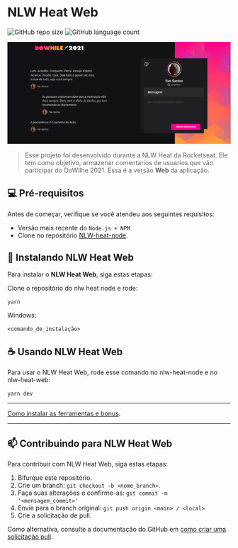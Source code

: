 # NLW Heat Web

![GitHub repo size](https://img.shields.io/github/repo-size/yansntss/NLW-Heat-Web?style=for-the-badge)
![GitHub language count](https://img.shields.io/github/languages/count/yansntss/NLW-Heat-Web?style=for-the-badge)


<img src="./assetsGit/exemplegit.png" alt="exemplo imagem">

> Esse projeto foi desenvolvido durante a NLW Heat da Rocketseat. Ele tem como objetivo, armazenar comentarios de usuarios que vão participar do DoWilhe 2021. Essa é a versão  <strong> Web </strong> da aplicação.

## 💻 Pré-requisitos

Antes de começar, verifique se você atendeu aos seguintes requisitos:

* Versão mais recente do `Node.js + NPM`
* Clone no repositório  [NLW-heat-node](https://github.com/yansntss/NLW-heat-node).


## 🚀 Instalando NLW Heat Web

Para instalar o <strong>NLW Heat Web</strong>, siga estas etapas:

Clone o repositório do nlw heat node e rode:
```
yarn
```

Windows:
```
<comando_de_instalação>
```

## ☕ Usando NLW Heat Web

Para usar o NLW Heat Web, rode esse comando no nlw-heat-node e no nlw-heat-web:

```
yarn dev
```

---
[Como instalar as ferramentas e bonus](https://efficient-sloth-d85.notion.site/Instala-o-das-ferramentas-b7c9f41e332a490d86fca81a5b830359).

---

## 📫 Contribuindo para NLW Heat Web
<!---Se o seu README for longo ou se você tiver algum processo ou etapas específicas que deseja que os contribuidores sigam, considere a criação de um arquivo CONTRIBUTING.md separado--->
Para contribuir com NLW Heat Web, siga estas etapas:

1. Bifurque este repositório.
2. Crie um branch: `git checkout -b <nome_branch>`.
3. Faça suas alterações e confirme-as: `git commit -m '<mensagem_commit>'`
4. Envie para o branch original: `git push origin <main> / <local>`
5. Crie a solicitação de pull.

Como alternativa, consulte a documentação do GitHub em [como criar uma solicitação pull](https://help.github.com/en/github/collaborating-with-issues-and-pull-requests/creating-a-pull-request).


